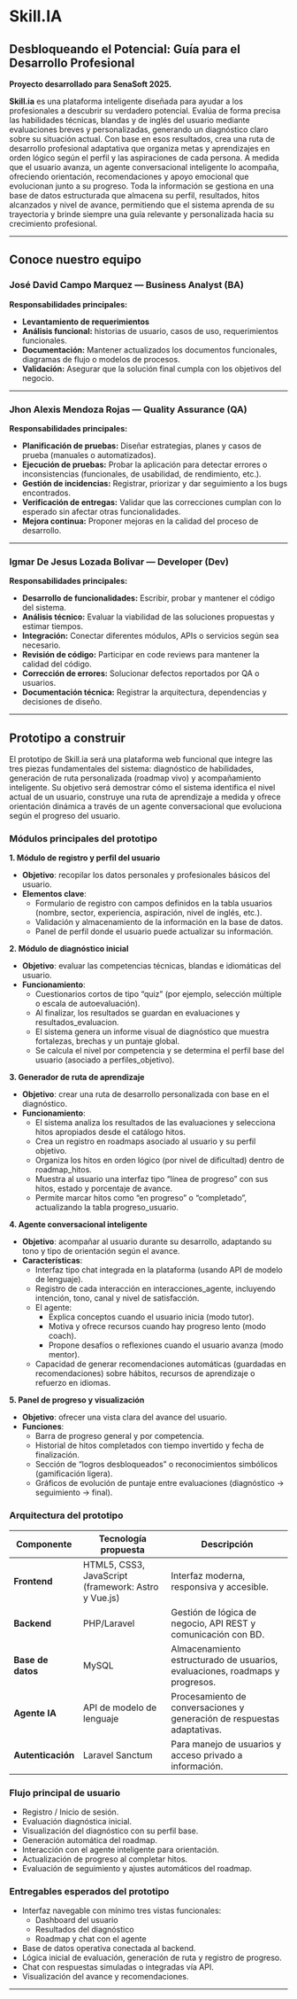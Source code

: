 # Skill.IA

## Desbloqueando el Potencial: Guía para el Desarrollo Profesional

**Proyecto desarrollado para SenaSoft 2025.**

**Skill.ia** es una plataforma inteligente diseñada para ayudar a los profesionales a descubrir su verdadero potencial. Evalúa de forma precisa las habilidades técnicas, blandas y de inglés del usuario mediante evaluaciones breves y personalizadas, generando un diagnóstico claro sobre su situación actual. Con base en esos resultados, crea una ruta de desarrollo profesional adaptativa que organiza metas y aprendizajes en orden lógico según el perfil y las aspiraciones de cada persona. A medida que el usuario avanza, un agente conversacional inteligente lo acompaña, ofreciendo orientación, recomendaciones y apoyo emocional que evolucionan junto a su progreso. Toda la información se gestiona en una base de datos estructurada que almacena su perfil, resultados, hitos alcanzados y nivel de avance, permitiendo que el sistema aprenda de su trayectoria y brinde siempre una guía relevante y personalizada hacia su crecimiento profesional.

---

## Conoce nuestro equipo

### José David Campo Marquez — **Business Analyst (BA)**

**Responsabilidades principales:**

- **Levantamiento de requerimientos**
- **Análisis funcional:** historias de usuario, casos de uso, requerimientos funcionales.
- **Documentación:** Mantener actualizados los documentos funcionales, diagramas de flujo o modelos de procesos.
- **Validación:** Asegurar que la solución final cumpla con los objetivos del negocio.

---

### Jhon Alexis Mendoza Rojas — **Quality Assurance (QA)**

**Responsabilidades principales:**

- **Planificación de pruebas:** Diseñar estrategias, planes y casos de prueba (manuales o automatizados).
- **Ejecución de pruebas:** Probar la aplicación para detectar errores o inconsistencias (funcionales, de usabilidad, de rendimiento, etc.).
- **Gestión de incidencias:** Registrar, priorizar y dar seguimiento a los bugs encontrados.
- **Verificación de entregas:** Validar que las correcciones cumplan con lo esperado sin afectar otras funcionalidades.
- **Mejora continua:** Proponer mejoras en la calidad del proceso de desarrollo.

---

### Igmar De Jesus Lozada Bolivar — **Developer (Dev)**

**Responsabilidades principales:**

- **Desarrollo de funcionalidades:** Escribir, probar y mantener el código del sistema.
- **Análisis técnico:** Evaluar la viabilidad de las soluciones propuestas y estimar tiempos.
- **Integración:** Conectar diferentes módulos, APIs o servicios según sea necesario.
- **Revisión de código:** Participar en code reviews para mantener la calidad del código.
- **Corrección de errores:** Solucionar defectos reportados por QA o usuarios.
- **Documentación técnica:** Registrar la arquitectura, dependencias y decisiones de diseño.

---

## Prototipo a construir

El prototipo de Skill.ia será una plataforma web funcional que integre las tres piezas fundamentales del sistema: diagnóstico de habilidades, generación de ruta personalizada (roadmap vivo) y acompañamiento inteligente. Su objetivo será demostrar cómo el sistema identifica el nivel actual de un usuario, construye una ruta de aprendizaje a medida y ofrece orientación dinámica a través de un agente conversacional que evoluciona según el progreso del usuario.

### Módulos principales del prototipo

**1. Módulo de registro y perfil del usuario**

- **Objetivo**: recopilar los datos personales y profesionales básicos del usuario.
- **Elementos clave**:
    - Formulario de registro con campos definidos en la tabla usuarios (nombre, sector, experiencia, aspiración, nivel de inglés, etc.).
    - Validación y almacenamiento de la información en la base de datos.
    - Panel de perfil donde el usuario puede actualizar su información.

**2. Módulo de diagnóstico inicial**

- **Objetivo**: evaluar las competencias técnicas, blandas e idiomáticas del usuario.
- **Funcionamiento**:
    - Cuestionarios cortos de tipo “quiz” (por ejemplo, selección múltiple o escala de autoevaluación).
    - Al finalizar, los resultados se guardan en evaluaciones y resultados_evaluacion.
    - El sistema genera un informe visual de diagnóstico que muestra fortalezas, brechas y un puntaje global.
    - Se calcula el nivel por competencia y se determina el perfil base del usuario (asociado a perfiles_objetivo).

**3. Generador de ruta de aprendizaje**

- **Objetivo**: crear una ruta de desarrollo personalizada con base en el diagnóstico.
- **Funcionamiento**:
    - El sistema analiza los resultados de las evaluaciones y selecciona hitos apropiados desde el catálogo hitos.
    - Crea un registro en roadmaps asociado al usuario y su perfil objetivo.
    - Organiza los hitos en orden lógico (por nivel de dificultad) dentro de roadmap_hitos.
    - Muestra al usuario una interfaz tipo “línea de progreso” con sus hitos, estado y porcentaje de avance.
    - Permite marcar hitos como “en progreso” o “completado”, actualizando la tabla progreso_usuario.

**4. Agente conversacional inteligente**

- **Objetivo**: acompañar al usuario durante su desarrollo, adaptando su tono y tipo de orientación según el avance.
- **Características**:
    - Interfaz tipo chat integrada en la plataforma (usando API de modelo de lenguaje).
    - Registro de cada interacción en interacciones_agente, incluyendo intención, tono, canal y nivel de satisfacción.
    - El agente:
        - Explica conceptos cuando el usuario inicia (modo tutor).
        - Motiva y ofrece recursos cuando hay progreso lento (modo coach).
        - Propone desafíos o reflexiones cuando el usuario avanza (modo mentor).
    - Capacidad de generar recomendaciones automáticas (guardadas en recomendaciones) sobre hábitos, recursos de aprendizaje o refuerzo en idiomas.

**5. Panel de progreso y visualización**

- **Objetivo**: ofrecer una vista clara del avance del usuario.
- **Funciones**:
    - Barra de progreso general y por competencia.
    - Historial de hitos completados con tiempo invertido y fecha de finalización.
    - Sección de “logros desbloqueados” o reconocimientos simbólicos (gamificación ligera).
    - Gráficos de evolución de puntaje entre evaluaciones (diagnóstico → seguimiento → final).


### Arquitectura del prototipo

| Componente        | Tecnología propuesta                                           | Descripción                                                                  |
| ----------------- | -------------------------------------------------------------- | ---------------------------------------------------------------------------- |
| **Frontend**      | HTML5, CSS3, JavaScript (framework: Astro y Vue.js)    | Interfaz moderna, responsiva y accesible.                                    |
| **Backend**       | PHP/Laravel                                            | Gestión de lógica de negocio, API REST y comunicación con BD.                |
| **Base de datos** | MySQL                               | Almacenamiento estructurado de usuarios, evaluaciones, roadmaps y progresos. |
| **Agente IA**     | API de modelo de lenguaje                 | Procesamiento de conversaciones y generación de respuestas adaptativas.      |
| **Autenticación** | Laravel Sanctum                                                | Para manejo de usuarios y acceso privado a información.                      |


### Flujo principal de usuario

- Registro / Inicio de sesión.
- Evaluación diagnóstica inicial.
- Visualización del diagnóstico con su perfil base.
- Generación automática del roadmap.
- Interacción con el agente inteligente para orientación.
- Actualización de progreso al completar hitos.
- Evaluación de seguimiento y ajustes automáticos del roadmap.


### Entregables esperados del prototipo

- Interfaz navegable con mínimo tres vistas funcionales:
    - Dashboard del usuario
    - Resultados del diagnóstico
    - Roadmap y chat con el agente
- Base de datos operativa conectada al backend.
- Lógica inicial de evaluación, generación de ruta y registro de progreso.
- Chat con respuestas simuladas o integradas vía API.
- Visualización del avance y recomendaciones.

---

